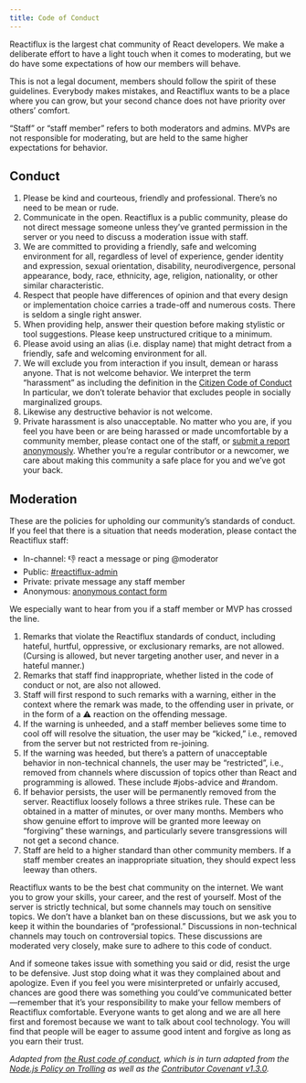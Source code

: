 ```yaml
---
title: Code of Conduct
---
```


Reactiflux is the largest chat community of React developers. We make a deliberate effort to have a light touch when it comes to moderating, but we do have some expectations of how our members will behave.

This is not a legal document, members should follow the spirit of these guidelines. Everybody makes mistakes, and Reactiflux wants to be a place where you can grow, but your second chance does not have priority over others’ comfort.

“Staff” or “staff member” refers to both moderators and admins. MVPs are not responsible for moderating, but are held to the same higher expectations for behavior.

## Conduct

1. Please be kind and courteous, friendly and professional. There’s no need to be mean or rude.
1. Communicate in the open. Reactiflux is a public community, please do not direct message someone unless they’ve granted permission in the server or you need to discuss a moderation issue with staff.
1. We are committed to providing a friendly, safe and welcoming environment for all, regardless of level of experience, gender identity and expression, sexual orientation, disability, neurodivergence, personal appearance, body, race, ethnicity, age, religion, nationality, or other similar characteristic.
1. Respect that people have differences of opinion and that every design or implementation choice carries a trade-off and numerous costs. There is seldom a single right answer.
1. When providing help, answer their question before making stylistic or tool suggestions. Please keep unstructured critique to a minimum.
1. Please avoid using an alias (i.e. display name) that might detract from a friendly, safe and welcoming environment for all.
1. We will exclude you from interaction if you insult, demean or harass anyone. That is not welcome behavior. We interpret the term “harassment” as including the definition in the [Citizen Code of Conduct](http://citizencodeofconduct.org/) In particular, we don’t tolerate behavior that excludes people in socially marginalized groups.
1. Likewise any destructive behavior is not welcome.
1. Private harassment is also unacceptable. No matter who you are, if you feel you have been or are being harassed or made uncomfortable by a community member, please contact one of the staff, or [submit a report anonymously](/contact/). Whether you’re a regular contributor or a newcomer, we care about making this community a safe place for you and we’ve got your back.

## Moderation

These are the policies for upholding our community’s standards of conduct. If you feel that there is a situation that needs moderation, please contact the Reactiflux staff:

- In-channel: 👎 react a message or ping @moderator
- Public: [#reactiflux-admin](https://discord.gg/YKcXEDa)
- Private: private message any staff member
- Anonymous: [anonymous contact form](/contact/)

We especially want to hear from you if a staff member or MVP has crossed the line.

1. Remarks that violate the Reactiflux standards of conduct, including hateful, hurtful, oppressive, or exclusionary remarks, are not allowed. (Cursing is allowed, but never targeting another user, and never in a hateful manner.)
1. Remarks that staff find inappropriate, whether listed in the code of conduct or not, are also not allowed.
1. Staff will first respond to such remarks with a warning, either in the context where the remark was made, to the offending user in private, or in the form of a ⚠️ reaction on the offending message.
1. If the warning is unheeded, and a staff member believes some time to cool off will resolve the situation, the user may be “kicked,” i.e., removed from the server but not restricted from re-joining.
1. If the warning was heeded, but there’s a pattern of unacceptable behavior in non-technical channels, the user may be “restricted”, i.e., removed from channels where discussion of topics other than React and programming is allowed. These include #jobs-advice and #random.
1. If behavior persists, the user will be permanently removed from the server. Reactiflux loosely follows a three strikes rule. These can be obtained in a matter of minutes, or over many months. Members who show genuine effort to improve will be granted more leeway on “forgiving” these warnings, and particularly severe transgressions will not get a second chance.
1. Staff are held to a higher standard than other community members. If a staff member creates an inappropriate situation, they should expect less leeway than others.

Reactiflux wants to be the best chat community on the internet. We want you to grow your skills, your career, and the rest of yourself. Most of the server is strictly technical, but some channels may touch on sensitive topics. We don’t have a blanket ban on these discussions, but we ask you to keep it within the boundaries of “professional.” Discussions in non-technical channels may touch on controversial topics. These discussions are moderated very closely, make sure to adhere to this code of conduct.

And if someone takes issue with something you said or did, resist the urge to be defensive. Just stop doing what it was they complained about and apologize. Even if you feel you were misinterpreted or unfairly accused, chances are good there was something you could’ve communicated better—remember that it’s your responsibility to make your fellow members of Reactiflux comfortable. Everyone wants to get along and we are all here first and foremost because we want to talk about cool technology. You will find that people will be eager to assume good intent and forgive as long as you earn their trust.

_Adapted from [the Rust code of conduct](https://www.rust-lang.org/policies/code-of-conduct), which is in turn adapted from the [Node.js Policy on Trolling](http://blog.izs.me/post/30036893703/policy-on-trolling) as well as the [Contributor Covenant v1.3.0](https://www.contributor-covenant.org/version/1/3/0/)._
